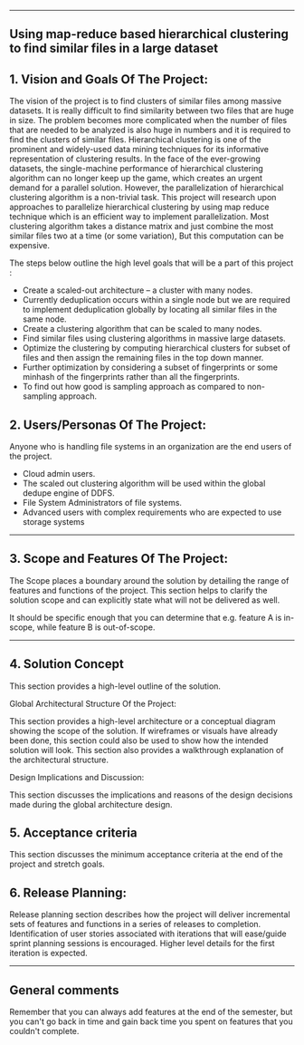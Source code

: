 ** **

## Using map-reduce based hierarchical clustering to find similar files in a large dataset

## 1.   Vision and Goals Of The Project:

The vision of the project is to find clusters of similar files among massive datasets. It is really difficult to find similarity between two files that are huge in size. The problem becomes more complicated when the number of files that are needed to be analyzed is also huge in numbers and it is required to find the clusters of similar files. 
Hierarchical clustering is one of the prominent and widely-used data mining techniques for its informative representation of clustering results.
In the face of the ever-growing datasets, the single-machine performance of hierarchical clustering algorithm can no longer keep up the game, which creates an urgent demand for a parallel solution. However, the parallelization of hierarchical clustering algorithm is a non-trivial task. 
This project will research upon approaches to parallelize hierarchical clustering by using map reduce technique which is an efficient way to implement parallelization. Most clustering algorithm takes a distance matrix and just combine the most similar files two at a time (or some variation), But this computation can be expensive. 

The steps below outline the high level goals that will be a part of this project : 
* Create a scaled-out architecture – a cluster with many nodes.
* Currently deduplication occurs within a single node but we are required to implement deduplication  globally by locating all similar files in the same node.
* Create a  clustering algorithm that can be scaled to many nodes.
* Find similar files using clustering algorithms in massive large datasets.
* Optimize the clustering by computing hierarchical clusters for subset of files and then assign the remaining files in the top down manner.
* Further optimization by considering a subset of fingerprints or some minhash of the fingerprints rather than all the fingerprints.
* To find out how good is sampling approach as compared to non-sampling approach.

## 2. Users/Personas Of The Project:

Anyone who is handling file systems in an organization are the end users of the project.
* Cloud admin users.
* The scaled out clustering algorithm will be used within the global dedupe engine of DDFS.
* File System Administrators of file systems.
* Advanced users with complex requirements who are expected to use storage systems


** **

## 3.   Scope and Features Of The Project:

The Scope places a boundary around the solution by detailing the range of features and functions of the project. This section helps to clarify the solution scope and can explicitly state what will not be delivered as well.

It should be specific enough that you can determine that e.g. feature A is in-scope, while feature B is out-of-scope.

** **

## 4. Solution Concept

This section provides a high-level outline of the solution.

Global Architectural Structure Of the Project:

This section provides a high-level architecture or a conceptual diagram showing the scope of the solution. If wireframes or visuals have already been done, this section could also be used to show how the intended solution will look. This section also provides a walkthrough explanation of the architectural structure.

 

Design Implications and Discussion:

This section discusses the implications and reasons of the design decisions made during the global architecture design.

## 5. Acceptance criteria

This section discusses the minimum acceptance criteria at the end of the project and stretch goals.

## 6.  Release Planning:

Release planning section describes how the project will deliver incremental sets of features and functions in a series of releases to completion. Identification of user stories associated with iterations that will ease/guide sprint planning sessions is encouraged. Higher level details for the first iteration is expected.

** **

## General comments

Remember that you can always add features at the end of the semester, but you can't go back in time and gain back time you spent on features that you couldn't complete.
